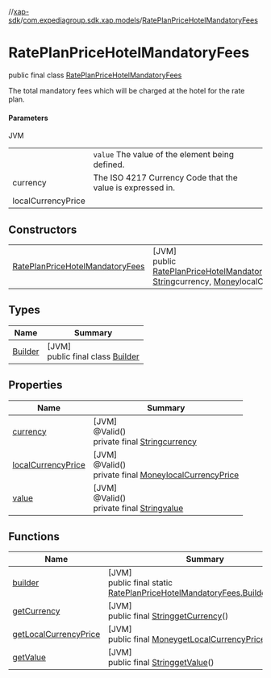 //[xap-sdk](../../../index.md)/[com.expediagroup.sdk.xap.models](../index.md)/[RatePlanPriceHotelMandatoryFees](index.md)

# RatePlanPriceHotelMandatoryFees

public final class [RatePlanPriceHotelMandatoryFees](index.md)

The total mandatory fees which will be charged at the hotel for the rate plan.

#### Parameters

JVM

| | |
|---|---|
|  | `value` The value of the element being defined. |
| currency | The ISO 4217 Currency Code that the value is expressed in. |
| localCurrencyPrice |

## Constructors

| | |
|---|---|
| [RatePlanPriceHotelMandatoryFees](-rate-plan-price-hotel-mandatory-fees.md) | [JVM]<br>public [RatePlanPriceHotelMandatoryFees](index.md)[RatePlanPriceHotelMandatoryFees](-rate-plan-price-hotel-mandatory-fees.md)([String](https://docs.oracle.com/javase/8/docs/api/java/lang/String.html)value, [String](https://docs.oracle.com/javase/8/docs/api/java/lang/String.html)currency, [Money](../-money/index.md)localCurrencyPrice) |

## Types

| Name | Summary |
|---|---|
| [Builder](-builder/index.md) | [JVM]<br>public final class [Builder](-builder/index.md) |

## Properties

| Name | Summary |
|---|---|
| [currency](index.md#1586397979%2FProperties%2F699445674) | [JVM]<br>@Valid()<br>private final [String](https://docs.oracle.com/javase/8/docs/api/java/lang/String.html)[currency](index.md#1586397979%2FProperties%2F699445674) |
| [localCurrencyPrice](index.md#1565582815%2FProperties%2F699445674) | [JVM]<br>@Valid()<br>private final [Money](../-money/index.md)[localCurrencyPrice](index.md#1565582815%2FProperties%2F699445674) |
| [value](index.md#-780577923%2FProperties%2F699445674) | [JVM]<br>@Valid()<br>private final [String](https://docs.oracle.com/javase/8/docs/api/java/lang/String.html)[value](index.md#-780577923%2FProperties%2F699445674) |

## Functions

| Name | Summary |
|---|---|
| [builder](builder.md) | [JVM]<br>public final static [RatePlanPriceHotelMandatoryFees.Builder](-builder/index.md)[builder](builder.md)() |
| [getCurrency](get-currency.md) | [JVM]<br>public final [String](https://docs.oracle.com/javase/8/docs/api/java/lang/String.html)[getCurrency](get-currency.md)() |
| [getLocalCurrencyPrice](get-local-currency-price.md) | [JVM]<br>public final [Money](../-money/index.md)[getLocalCurrencyPrice](get-local-currency-price.md)() |
| [getValue](get-value.md) | [JVM]<br>public final [String](https://docs.oracle.com/javase/8/docs/api/java/lang/String.html)[getValue](get-value.md)() |
